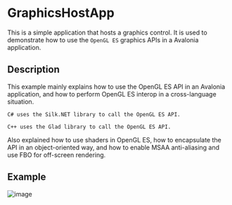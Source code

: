 # GraphicsHostApp
This is a simple application that hosts a graphics control. It is used to demonstrate how to use the `OpenGL ES` graphics APIs in a Avalonia application.

## Description
This example mainly explains how to use the OpenGL ES API in an Avalonia application, and how to perform OpenGL ES interop in a cross-language situation.
```
C# uses the Silk.NET library to call the OpenGL ES API.

C++ uses the Glad library to call the OpenGL ES API.
```
Also explained how to use shaders in OpenGL ES, how to encapsulate the API in an object-oriented way, and how to enable MSAA anti-aliasing and use FBO for off-screen rendering.

## Example
![image](https://github.com/qian-o/GraphicsHostApp/assets/84434846/653539fc-fd83-40ac-8595-f3b2f97bbf2f)
